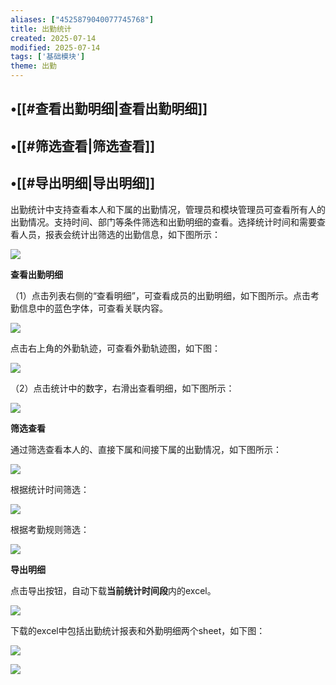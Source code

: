 ```yaml
---
aliases: ["4525879040077745768"]
title: 出勤统计
created: 2025-07-14
modified: 2025-07-14
tags: ['基础模块']
theme: 出勤
---
```


## •[[#查看出勤明细|查看出勤明细]]

## •[[#筛选查看|筛选查看]]

## •[[#导出明细|导出明细]]

出勤统计中支持查看本人和下属的出勤情况，管理员和模块管理员可查看所有人的出勤情况。支持时间、部门等条件筛选和出勤明细的查看。选择统计时间和需要查看人员，报表会统计出筛选的出勤信息，如下图所示：

![](5c2eeab29d5e1df2ff76b964b1dea0b9.jpg)

**查看出勤明细**

（1）点击列表右侧的“查看明细”，可查看成员的出勤明细，如下图所示。点击考勤信息中的蓝色字体，可查看关联内容。

![](cde4a56e97923a7ba6c0c713d4ae2737.jpg)

点击右上角的外勤轨迹，可查看外勤轨迹图，如下图：

![](d2d24bfaea26d27e0f7487f62060db7e.jpg)

（2）点击统计中的数字，右滑出查看明细，如下图所示：

![](6baa70533dc23a6fe1799aab164fcad2.jpg)

**筛选查看**

通过筛选查看本人的、直接下属和间接下属的出勤情况，如下图所示：

![](fdce9c3e48eb64ca771593b5f794b29f.jpg)

根据统计时间筛选：

![](261f78ae046dee5b2f1f719c8f1b9385.jpg)

根据考勤规则筛选：

![](4bb204f897d6a7769a320f22d1b1c379.jpg)

**导出明细**

点击导出按钮，自动下载**当前统计时间段**内的excel。

![](07c826a254719e36fac40a2388710df6.jpg)

下载的excel中包括出勤统计报表和外勤明细两个sheet，如下图：

![](1e7fbbadf0aa7ae6b47f127b9815d7c8.jpg)

![](4c5963b58f62bc8d71fdffd68e308160.jpg)